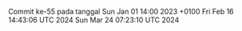 Commit ke-55 pada tanggal Sun Jan 01 14:00 2023 +0100
Fri Feb 16 14:43:06 UTC 2024
Sun Mar 24 07:23:10 UTC 2024
